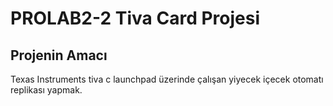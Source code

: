 # PROLAB2-2 Tiva Card Projesi

## Projenin Amacı
Texas Instruments tiva c launchpad üzerinde çalışan yiyecek içecek otomatı replikası yapmak.
